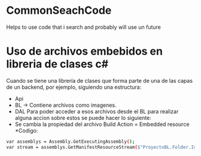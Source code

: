 # CommonSeachCode
Helps to use code that i search and probably will use un future


# Uso de archivos embebidos en libreria de clases c#
Cuando se tiene una librería de clases que forma parte de una de las capas de un backend, por ejemplo, siguiendo una estructura:
  * Api
  * BL  -> Contiene archivos como imagenes.
  * DAL
Para poder acceder a esos archivos desde el BL para realizar alguna accion sobre estos se puede hacer lo siguiente:
  * Se cambia la propiedad del archivo Build Action = Embedded resource 
  *Codigo:
  ```sh
  var assemblys = Assembly.GetExecutingAssembly();
  var stream = assemblys.GetManifestResourceStream($"ProyectoBL.Folder.Imagen.logo.png");
  ```
  
